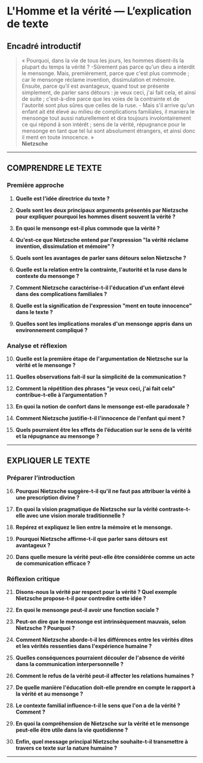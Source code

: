 # L'Homme et la vérité — L’explication de texte

## Encadré introductif
> « Pourquoi, dans la vie de tous les jours, les hommes disent-ils la plupart du temps la vérité ? -Sûrement pas parce qu'un dieu a interdit le mensonge. Mais, premièrement, parce que c'est plus commode ; car le mensonge réclame invention, dissimulation et mémoire. Ensuite, parce qu'il est avantageux, quand tout se présente simplement, de parler sans détours : je veux ceci, j'ai fait cela, et ainsi de suite ; c'est-à-dire parce que les voies de la contrainte et de l'autorité sont plus sûres que celles de la ruse. - Mais s'il arrive qu'un enfant ait été élevé au milieu de complications familiales, il maniera le mensonge tout aussi naturellement et dira toujours involontairement ce qui répond à son intérêt ; sens de la vérité, répugnance pour le mensonge en tant que tel lui sont absolument étrangers, et ainsi donc il ment en toute innocence. »  
> **Nietzsche**

---

## COMPRENDRE LE TEXTE

### Première approche

1. **Quelle est l'idée directrice du texte ?**

2. **Quels sont les deux principaux arguments présentés par Nietzsche pour expliquer pourquoi les hommes disent souvent la vérité ?**

3. **En quoi le mensonge est-il plus commode que la vérité ?**

4. **Qu'est-ce que Nietzsche entend par l'expression "la vérité réclame invention, dissimulation et mémoire" ?**

5. **Quels sont les avantages de parler sans détours selon Nietzsche ?**

6. **Quelle est la relation entre la contrainte, l'autorité et la ruse dans le contexte du mensonge ?**

7. **Comment Nietzsche caractérise-t-il l'éducation d'un enfant élevé dans des complications familiales ?**

8. **Quelle est la signification de l'expression "ment en toute innocence" dans le texte ?**

9. **Quelles sont les implications morales d'un mensonge appris dans un environnement compliqué ?**

### Analyse et réflexion

10. **Quelle est la première étape de l'argumentation de Nietzsche sur la vérité et le mensonge ?**

11. **Quelles observations fait-il sur la simplicité de la communication ?**

12. **Comment la répétition des phrases "je veux ceci, j'ai fait cela" contribue-t-elle à l’argumentation ?**

13. **En quoi la notion de confort dans le mensonge est-elle paradoxale ?**

14. **Comment Nietzsche justifie-t-il l'innocence de l'enfant qui ment ?**

15. **Quels pourraient être les effets de l’éducation sur le sens de la vérité et la répugnance au mensonge ?**

---

## EXPLIQUER LE TEXTE

### Préparer l’introduction

16. **Pourquoi Nietzsche suggère-t-il qu'il ne faut pas attribuer la vérité à une prescription divine ?**

17. **En quoi la vision pragmatique de Nietzsche sur la vérité contraste-t-elle avec une vision morale traditionnelle ?**

18. **Repérez et expliquez le lien entre la mémoire et le mensonge.**

19. **Pourquoi Nietzsche affirme-t-il que parler sans détours est avantageux ?**

20. **Dans quelle mesure la vérité peut-elle être considérée comme un acte de communication efficace ?**

### Réflexion critique

21. **Disons-nous la vérité par respect pour la vérité ? Quel exemple Nietzsche propose-t-il pour contredire cette idée ?**

22. **En quoi le mensonge peut-il avoir une fonction sociale ?**

23. **Peut-on dire que le mensonge est intrinsèquement mauvais, selon Nietzsche ? Pourquoi ?**

24. **Comment Nietzsche aborde-t-il les différences entre les vérités dites et les vérités ressenties dans l'expérience humaine ?**

25. **Quelles conséquences pourraient découler de l'absence de vérité dans la communication interpersonnelle ?**

26. **Comment le refus de la vérité peut-il affecter les relations humaines ?**

27. **De quelle manière l'éducation doit-elle prendre en compte le rapport à la vérité et au mensonge ?**

28. **Le contexte familial influence-t-il le sens que l'on a de la vérité ? Comment ?**

29. **En quoi la compréhension de Nietzsche sur la vérité et le mensonge peut-elle être utile dans la vie quotidienne ?**

30. **Enfin, quel message principal Nietzsche souhaite-t-il transmettre à travers ce texte sur la nature humaine ?**

---